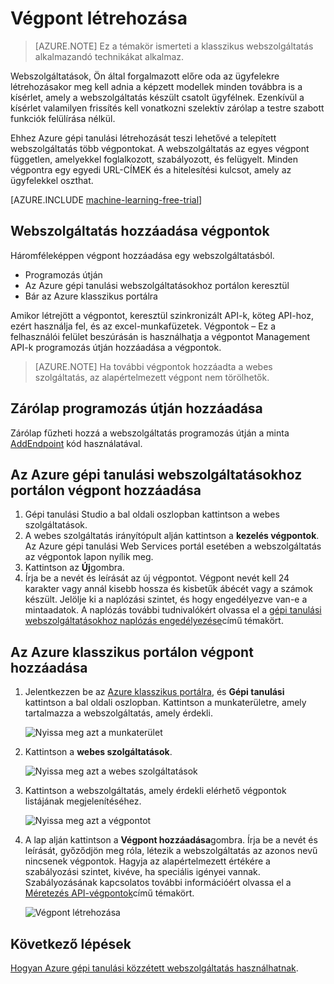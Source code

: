 <properties
    pageTitle="Webes szolgáltatás végpontok létrehozása a gépi tanulási |} Microsoft Azure"
    description="Azure gépi tanulási Web service végpont létrehozása"
    services="machine-learning"
    documentationCenter=""
    authors="hiteshmadan"
    manager="padou"
    editor="cgronlun"/>

<tags
    ms.service="machine-learning"
    ms.devlang="multiple"
    ms.topic="article"
    ms.tgt_pltfrm="na"
    ms.workload="tbd"
    ms.date="10/04/2016"
    ms.author="himad"/>


# <a name="creating-endpoints"></a>Végpont létrehozása

>[AZURE.NOTE] Ez a témakör ismerteti a klasszikus webszolgáltatás alkalmazandó technikákat alkalmaz.

Webszolgáltatások, Ön által forgalmazott előre oda az ügyfelekre létrehozásakor meg kell adnia a képzett modellek minden továbbra is a kísérlet, amely a webszolgáltatás készült csatolt ügyfélnek. Ezenkívül a kísérlet valamilyen frissítés kell vonatkozni szelektív zárólap a testre szabott funkciók felülírása nélkül.

Ehhez Azure gépi tanulási létrehozását teszi lehetővé a telepített webszolgáltatás több végpontokat. A webszolgáltatás az egyes végpont független, amelyekkel foglalkozott, szabályozott, és felügyelt. Minden végpontra egy egyedi URL-CÍMEK és a hitelesítési kulcsot, amely az ügyfelekkel oszthat.

[AZURE.INCLUDE [machine-learning-free-trial](../../includes/machine-learning-free-trial.md)]

## <a name="adding-endpoints-to-a-web-service"></a>Webszolgáltatás hozzáadása végpontok

Háromféleképpen végpont hozzáadása egy webszolgáltatásból.

* Programozás útján
* Az Azure gépi tanulási webszolgáltatásokhoz portálon keresztül
* Bár az Azure klasszikus portálra

Amikor létrejött a végpontot, keresztül szinkronizált API-k, köteg API-hoz, ezért használja fel, és az excel-munkafüzetek. Végpontok – Ez a felhasználói felület beszúrásán is használhatja a végpontot Management API-k programozás útján hozzáadása a végpontok.

 >[AZURE.NOTE] Ha további végpontok hozzáadta a webes szolgáltatás, az alapértelmezett végpont nem törölhetők.

## <a name="adding-an-endpoint-programmatically"></a>Zárólap programozás útján hozzáadása

Zárólap fűzheti hozzá a webszolgáltatás programozás útján a minta [AddEndpoint](https://github.com/raymondlaghaeian/AML_EndpointMgmt/blob/master/Program.cs) kód használatával.

## <a name="adding-an-endpoint-using-the-azure-machine-learning-web-services-portal"></a>Az Azure gépi tanulási webszolgáltatásokhoz portálon végpont hozzáadása

1. Gépi tanulási Studio a bal oldali oszlopban kattintson a webes szolgáltatások.
2. A webes szolgáltatás irányítópult alján kattintson a **kezelés végpontok**. Az Azure gépi tanulási Web Services portál esetében a webszolgáltatás az végpontok lapon nyílik meg.
3. Kattintson az **Új**gombra.
4. Írja be a nevét és leírását az új végpontot. Végpont nevét kell 24 karakter vagy annál kisebb hossza és kisbetűk ábécét vagy a számok készült. Jelölje ki a naplózási szintet, és hogy engedélyezve van-e a mintaadatok. A naplózás további tudnivalókért olvassa el a [gépi tanulási webszolgáltatásokhoz naplózás engedélyezése](machine-learning-web-services-logging.md)című témakört.

## <a name="adding-an-endpoint-using-the-azure-classic-portal"></a>Az Azure klasszikus portálon végpont hozzáadása


1. Jelentkezzen be az [Azure klasszikus portálra](http://manage.windowsazure.com), és **Gépi tanulási** kattintson a bal oldali oszlopban. Kattintson a munkaterületre, amely tartalmazza a webszolgáltatás, amely érdekli.

    ![Nyissa meg azt a munkaterület](./media/machine-learning-create-endpoint/figure-1.png)

2. Kattintson a **webes szolgáltatások**.

    ![Nyissa meg azt a webes szolgáltatások](./media/machine-learning-create-endpoint/figure-2.png)

3. Kattintson a webszolgáltatás, amely érdekli elérhető végpontok listájának megjelenítéséhez.

    ![Nyissa meg azt a végpontot](./media/machine-learning-create-endpoint/figure-3.png)

4. A lap alján kattintson a **Végpont hozzáadása**gombra. Írja be a nevét és leírását, győződjön meg róla, létezik a webszolgáltatás az azonos nevű nincsenek végpontok. Hagyja az alapértelmezett értékére a szabályozási szintet, kivéve, ha speciális igényei vannak. Szabályozásának kapcsolatos további információért olvassa el a [Méretezés API-végpontok](machine-learning-scaling-webservice.md)című témakört.

    ![Végpont létrehozása](./media/machine-learning-create-endpoint/figure-4.png)

## <a name="next-steps"></a>Következő lépések

[Hogyan Azure gépi tanulási közzétett webszolgáltatás használhatnak](machine-learning-consume-web-services.md).
